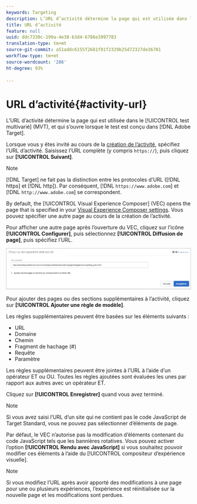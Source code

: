 ```yaml
---
keywords: Targeting
description: L’URL d’activité détermine la page qui est utilisée dans le test multivarié (MVT), et qui s’ouvre lorsque le test est conçu dans Adobe Target.
title: URL d’activité
feature: null
uuid: ddc7330c-199a-4e38-b3d4-6786e3997783
translation-type: tm+mt
source-git-commit: a51addc6155f2681f01f2329b25d72327de36701
workflow-type: tm+mt
source-wordcount: '286'
ht-degree: 93%

---
```



# URL d’activité{#activity-url}

L’URL d’activité détermine la page qui est utilisée dans le [!UICONTROL test multivarié] (MVT), et qui s’ouvre lorsque le test est conçu dans [!DNL Adobe Target].

Lorsque vous y êtes invité au cours de la [création de l’activité](/help/c-activities/c-multivariate-testing/t-create-multivariate-test/create-multivariate-test.md), spécifiez l’URL d’activité. Saisissez l’URL complète (y compris `https://`), puis cliquez sur **[!UICONTROL Suivant]**.

>[!NOTE]
>
>[!DNL Target] ne fait pas la distinction entre les protocoles d’URL ([!DNL https] et [!DNL http]). Par conséquent, [!DNL `https://www.adobe.com`] et [!DNL `http://www.adobe.com`] se correspondent.

By default, the [!UICONTROL Visual Experience Composer] (VEC) opens the page that is specified in your [Visual Experience Composer settings](/help/administrating-target/visual-experience-composer-set-up.md). Vous pouvez spécifier une autre page au cours de la création de l’activité.

Pour afficher une autre page après l’ouverture du VEC, cliquez sur l’icône **[!UICONTROL Configurer]**, puis sélectionnez **[!UICONTROL Diffusion de page]**, puis spécifiez l’URL.

![Boîte de dialogue Diffusion de page](/help/c-activities/c-multivariate-testing/t-create-multivariate-test/assets/url-config.png)

Pour ajouter des pages ou des sections supplémentaires à l’activité, cliquez sur **[!UICONTROL Ajouter une règle de modèle]**.

Les règles supplémentaires peuvent être basées sur les éléments suivants :

* URL
* Domaine
* Chemin
* Fragment de hachage (#)
* Requête
* Paramètre

Les règles supplémentaires peuvent être jointes à l’URL à l’aide d’un opérateur ET ou OU. Toutes les règles ajoutées sont évaluées les unes par rapport aux autres avec un opérateur ET.

Cliquez sur **[!UICONTROL Enregistrer]** quand vous avez terminé.

>[!NOTE]
>
>Si vous avez saisi l’URL d’un site qui ne contient pas le code JavaScript de Target Standard, vous ne pouvez pas sélectionner d’éléments de page.

Par défaut, le VEC n’autorise pas la modification d’éléments contenant du code JavaScript tels que les bannières rotatives. Vous pouvez activer l’option **[!UICONTROL Rendu avec JavaScript]** si vous souhaitez pouvoir modifier ces éléments à l’aide du [!UICONTROL compositeur d’expérience visuelle].

>[!NOTE]
>
>Si vous modifiez l’URL après avoir apporté des modifications à une page pour une ou plusieurs expériences, l’expérience est réinitialisée sur la nouvelle page et les modifications sont perdues.
